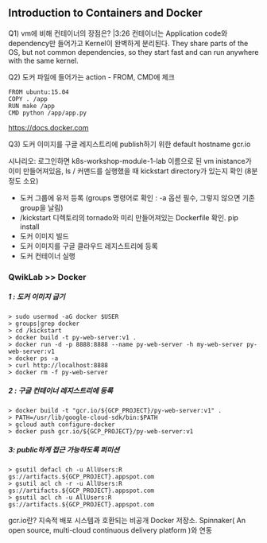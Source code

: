 ## Introduction to Containers and Docker
Q1) vm에 비해 컨테이너의 장점은?
|3:26 컨테이너는 Application code와 dependency만 들어가고 Kernel이 완벽하게 분리된다.
They share parts of the OS, but not common dependencies, so they start fast and can run anywhere with the same kernel.

Q2) 도커 파일에 들어가는 action - FROM, CMD에 체크
~~~
FROM ubuntu:15.04
COPY . /app
RUN make /app
CMD python /app/app.py
~~~

https://docs.docker.com


Q3) 도커 이미지를 구글 레지스트리에 publish하기 위한 default hostname
gcr.io

시나리오:
로그인하면 k8s-workshop-module-1-lab 이름으로 된 vm inistance가 이미 만들어져있음,
ls /  커맨드를 실행했을 때 kickstart directory가 있는지 확인 (8분정도 소요)

- 도커 그룹에 유저 등록 (groups 명령어로 확인 : -a 옵션 필수, 그렇지 않으면 기존 group을 날림)
- /kickstart 디렉토리의 tornado와 미리 만들어져있는 Dockerfile 확인. pip install
- 도커 이미지 빌드
- 도커 이미지를 구글 클라우드 레지스트리에 등록
- 도커 컨테이너 실행

### QwikLab >> Docker
##### 1 : 도커 이미지 굽기
~~~
> sudo usermod -aG docker $USER
> groups|grep docker
> cd /kickstart
> docker build -t py-web-server:v1 .
> docker run -d -p 8888:8888 --name py-web-server -h my-web-server py-web-server:v1
> docker ps -a
> curl http://localhost:8888
> docker rm -f py-web-server
~~~

##### 2 : 구글 컨테이너 레지스트리에 등록
~~~
> docker build -t "gcr.io/${GCP_PROJECT}/py-web-server:v1" .
> PATH=/usr/lib/google-cloud-sdk/bin:$PATH
> gcloud auth configure-docker
> docker push gcr.io/${GCP_PROJECT}/py-web-server:v1
~~~

##### 3: public하게 접근 가능하도록 퍼미션
~~~
> gsutil defacl ch -u AllUsers:R gs://artifacts.${GCP_PROJECT}.appspot.com
> gsutil acl ch -r -u AllUsers:R gs://artifacts.${GCP_PROJECT}.appspot.com
> gsutil acl ch -u AllUsers:R gs://artifacts.${GCP_PROJECT}.appspot.com
~~~

gcr.io란? 지속적 배포 시스템과 호환되는 비공개 Docker 저장소.
Spinnaker( An open source, multi-cloud continuous delivery platform )와 연동
